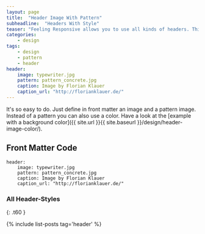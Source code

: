 ```yaml
---
layout: page
title:  "Header Image With Pattern"
subheadline:  "Headers With Style"
teaser: "Feeling Responsive allows you to use all kinds of headers. This example shows a header image in front of a pattern."
categories:
    - design
tags:
    - design
    - pattern
    - header
header:
    image: typewriter.jpg
    pattern: pattern_concrete.jpg
    caption: Image by Florian Klauer
    caption_url: "http://florianklauer.de/"
---
```

It's so easy to do. Just define in front matter an image and a pattern image. Instead of a pattern you can also use a color. Have a look at the [example with a background color]({{ site.url }}{{ site.baseurl }}/design/header-image-color/).
<!--more-->

## Front Matter Code

~~~
header:
    image: typewriter.jpg
    pattern: pattern_concrete.jpg
    caption: Image by Florian Klauer
    caption_url: "http://florianklauer.de/"
~~~



### All Header-Styles 
{: .t60 }

{% include list-posts tag='header' %}